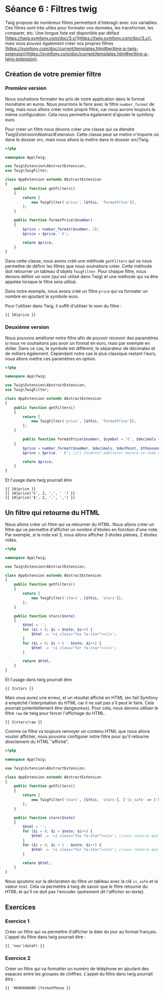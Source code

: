 # Séance 6 : Filtres twig

Twig propose de nombreux filtres permettant d'interagir avec vos variables. Ces filtres sont très utiles pour formater vos données, les transformer, les comparer, etc. Une longue liste est disponible par défaut [https://twig.symfony.com/doc/3.x/](https://twig.symfony.com/doc/3.x/), mais vous pouvez également créer vos propres filtres [https://symfony.com/doc/current/templates.html#writing-a-twig-extension](https://symfony.com/doc/current/templates.html#writing-a-twig-extension).

## Création de votre premier filtre

### Première version

Nous souhaitons formater les prix de notre application dans le format monétaire en euros. Nous pourrions le faire avec le filtre `number_format` de twig, mais nous allons créer notre propre filtre, car nous aurons toujours la même configuration. Cela nous permettra également d'ajouter le symfony euro.

Pour créer un filtre nous devons créer une classe qui va étendre Twig\Extension\AbstractExtension. Cette classe peut se mettre n'importe où dans le dossier src, mais nous allons la mettre dans le dossier src/Twig.

```php
<?php

namespace App\Twig;

use Twig\Extension\AbstractExtension;
use Twig\TwigFilter;

class AppExtension extends AbstractExtension
{
    public function getFilters()
    {
        return [
            new TwigFilter('price', [$this, 'formatPrice']),
        ];
    }

    public function formatPrice($number)
    {
        $price = number_format($number, 2);
        $price = $price.' €';

        return $price;
    }
}
```

Dans cette classe, nous avons créé une méthode `getFilters` qui va nous permettre de définir les filtres que nous souhaitons créer. Cette méthode doit retourner un tableau d'objets `TwigFilter`. Pour chaque filtre, nous devons définir un nom (qui est utilisé dans Twig) et une méthode qui va être appelée lorsque le filtre sera utilisé.

Dans notre exemple, nous avons créé un filtre `price` qui va formater un nombre en ajoutant le symbole euro.

Pour l'utiliser dans Twig, il suffit d'utiliser le nom du filtre :

```twig
{{ 10|price }}
```

### Deuxième version

Nous pouvons améliorer notre filtre afin de pouvoir recevoir des paramètres si nous ne souhaitons pas avoir un format en euro, mais par exemple en dollar. Dans ce cas, le symbole est différent, le séparateur de décimales et de milliers également. Cependant notre cas le plus classique restant l'euro, nous allons mettre ces paramètres en option.

```php
<?php

namespace App\Twig;

use Twig\Extension\AbstractExtension;
use Twig\TwigFilter;

class AppExtension extends AbstractExtension
{
    public function getFilters()
    {
        return [
            new TwigFilter('price', [$this, 'formatPrice']),
        ];
    }

        public function formatPrice($number, $symbol = '€', $decimals = 0, $decPoint = '.', $thousandsSep = ',')
    {
        $price = number_format($number, $decimals, $decPoint, $thousandsSep);
        $price = $price. ' €'; //il faudrait améliorer encore ce code car le symbole ne se met pas à la fin si le nombre est en dollar par exemple.

        return $price;
    }
}
```

Et l'usage dans twig pourrait être

```twig
{{ 10|price }}
{{ 10|price('€', 2, ',', ' ') }}
{{ 10|price('$', 2, '.', ',') }}
```

## Un filtre qui retourne du HTML

Nous allons créer un filtre qui va retourner du HTML. Nous allons créer un filtre qui va permettre d'afficher un nombre d'étoiles en fonction d'une note. Par exemple, si la note est 3, nous allons afficher 3 étoiles pleines, 2 étoiles vides.

```php
<?php

namespace App\Twig;

use Twig\Extension\AbstractExtension;

class AppExtension extends AbstractExtension
{
    public function getFilters()
    {
        return [
            new TwigFilter('stars', [$this, 'stars']),
        ];
    }

    public function stars($note)
    {
        $html = '';
        for ($i = 0; $i < $note; $i++) {
            $html .= '<i class="fas fa-star"></i>';
        }
        for ($i = 0; $i < 5 - $note; $i++) {
            $html .= '<i class="far fa-star"></i>';
        }

        return $html;
    }
}
```

Et l'usage dans twig pourrait être

```twig
{{ 3|stars }}
```

Mais vous aurez une erreur, et un résultat affiché en HTML (en fait Symfony à empéché l'interpréation du HTML car il ne sait pas s'il peut le faire. Cela pourrait potentiellement être dangeureux). Pour cela, nous devons utiliser le filtre `raw` de twig pour forcer l'affichage du HTML.

```twig
{{ 3|stars|raw }}
```

Comme ce filtre va toujours renvoyer un contenu HTML que nous allons vouloir afficher, nous pouvons configurer notre filtre pour qu'il retourne directement du HTML "affiché".

```php
<?php

namespace App\Twig;

use Twig\Extension\AbstractExtension;

class AppExtension extends AbstractExtension
{
    public function getFilters()
    {
        return [
            new TwigFilter('stars', [$this, 'stars'], ['is_safe' => ['html']]),
        ];
    }

    public function stars($note)
    {
        $html = '';
        for ($i = 0; $i < $note; $i++) {
            $html .= '<i class="fas fa-star"></i>'; //sous réserve que fontawesome soit chargé
        }
        for ($i = 0; $i < 5 - $note; $i++) {
            $html .= '<i class="far fa-star"></i>'; //sous réserve que fontawesome soit chargé
        }

        return $html;
    }
}
```

Nous ajoutons sur la déclaration du filtre un tableau avec la clé `is_safe` et la valeur `html`. Cela va permettre à twig de savoir que le filtre retourne du HTML et qu'il ne doit pas l'encoder (autrement dit l'afficher en texte).

## Exercices

### Exercice 1

Créer un filtre qui va permettre d'afficher la date du jour au format français.
L'appel du filtre dans twig pourrait être :

```twig
{{ 'now'|dateFr }}
```

### Exercice 2

Créer un filtre qui va formatter un numéro de téléphone en ajoutant des espaces entre les groupes de chiffres.
L'appel du filtre dans twig pourrait être :

```twig
{{ '0606060606'|formatPhone }}
```

